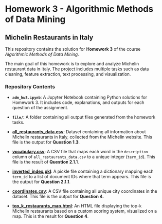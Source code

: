 # Homework 3 - Algorithmic Methods of Data Mining

## Michelin Restaurants in Italy

This repository contains the solution for **Homework 3** of the course *Algorithmic Methods of Data Mining*.

The main goal of this homework is to explore and analyze Michelin restaurant data in Italy. The project includes multiple tasks such as data cleaning, feature extraction, text processing, and visualization.

### Repository Contents

- **`adm_hw3.ipynb`**: A Jupyter Notebook containing Python solutions for Homework 3. It includes code, explanations, and outputs for each question of the assignment.
  
- **`file/`**: A folder containing all output files generated from the homework tasks.
- **[all_restaurants_data.csv](https://github.com/Heibattttt/Michelin-restaurant-in-Italy-web-scraping/blob/main/files/all_restaurants_data.csv)**: Dataset containing all information about Michelin restaurants in Italy, collected from the Michelin website. This file is the output for **Question 1.3**.
- **[vocabulary.csv](file/vocabulary.csv)**: A CSV file that maps each word in the `description` column of `all_restaurants_data.csv` to a unique integer (`term_id`). This file is the result of **Question 2.1.1**.
- **[inverted_index.pkl](file/inverted_index.pkl)**: A pickle file containing a dictionary mapping each `term_id` to a list of document IDs where that term appears. This file is the output for **Question 2.1.1**.
- **[coordinates.csv](file/coordinates.csv)**: A CSV file containing all unique city coordinates in the dataset. This file is the output for **Question 4**.
- **[top_k_restaurants_map.html](file/top_k_restaurants_map.html)**: An HTML file displaying the top-k Michelin restaurants based on a custom scoring system, visualized on a map. This is the result for **Question 4**.


   
